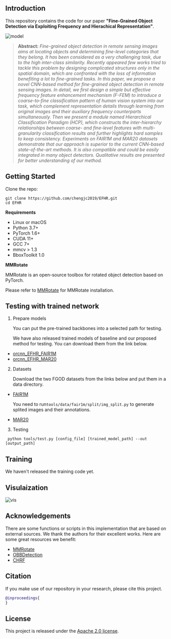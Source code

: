 
## Introduction
This repository contains the code for our paper **"Fine-Grained Object Detection via Exploiting Frequency and Hierachical Representation"**.

![model](https://github.com/chengjc2019/EFHR/blob/main/pics/model_v2.png)

> **Abstract:** *Fine-grained object detection in remote sensing images aims at locating objects and determining fine-level categories that they belong. It has been considered as a very challenging task, due to the high inter-class similarity. Recently appeared few works tried to tackle this problem by designing complicated structures only in the spatial domain, which are confronted with the loss of information benefiting a lot to fine-grained tasks. In this paper, we propose a novel CNN-based method for fine-grained object detection in remote sensing images. In detail, we first design a simple but effective frequency feature enhancement mechanism (F-FEM) to introduce a coarse-to-fine classification pattern of human vision system into our task, which complement representation details through learning from original images and their auxiliary frequency counterparts simultaneously. Then we present a module named Hierarchical Classification Paradigm (HCP), which constructs the inter-hierarchy relationships between coarse- and fine-level features with multi-granularity classification results and further highlights hard samples to keep consistency. Experiments on FAIR1M and MAR20 datasets demonstrate that our approach is superior to the current CNN-based state-of-the-art methods. It is also compatible and could be easily integrated in many object detectors. Qualitative results are presented for better understanding of our method.*

## Getting Started

Clone the repo:
```shell
git clone https://github.com/chengjc2019/EFHR.git
cd EFHR
```
<summary><b>Requirements</b></summary>

- Linux or macOS
- Python 3.7+
- PyTorch 1.6+
- CUDA 11+
- GCC 7+
- mmcv > 1.3
- BboxToolkit 1.0

<summary><b>MMRotate</b></summary>
  
  MMRotate is an open-source toolbox for rotated object detection based on PyTorch.
  
  Please refer to [MMRotate](https://github.com/open-mmlab/mmrotate) for MMRotate installation.

## Testing with trained network
1. Prepare models

    You can put the pre-trained backbones into a selected path for testing.

    We have also released trained models of baseline and our proposed method for testing. You can download them from the link below.

-  [orcnn_EFHR_FAIR1M](https://drive.google.com/file/d/1iiNrLoqGTeCl6RfNkPkUp8cAx1od_Qzu/view?usp=share_link)
- [orcnn_EFHR_MAR20](https://drive.google.com/file/d/1FkR3hpA8RS4-aA9gg3RnKskDKPvcDB1s/view?usp=share_link)


2. Datasets

    Download the two FGOD datasets from the links below and put them in a data directory.

- [FAIR1M](https://www.gaofen-challenge.com/indexpage)

  You need to run```tools/data/fair1m/split/img_split.py``` to generate splited images and their annotations.

- [MAR20](https://gcheng-nwpu.github.io/)

3. Testing

```shell
 python tools/test.py [config_file] [trained_model_path] --out [output_path]
```

## Training

We haven't released the training code yet.

## Visulaization

![vis](https://github.com/chengjc2019/EFHR/blob/main/pics/com_fair1m.png)

## Acknowledgements

There are some functions or scripts in this implementation that are based on external sources. We thank the authors for their excellent works.
Here are some great resources we benefit:
- [MMRotate](https://github.com/open-mmlab/mmrotate)
- [OBBDetection](https://github.com/jbwang1997/OBBDetection)
- [CHRF](https://github.com/visiondom/CHRF)

## Citation

If you make use of our repository in your research, please cite this project.

```bibtex
@inproceedings{
}
```

## License

This project is released under the [Apache 2.0 license](LICENSE).